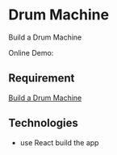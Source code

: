 # Drum Machine
Build a Drum Machine

Online Demo: 

## Requirement
[Build a Drum Machine](https://www.freecodecamp.org/learn/front-end-development-libraries/front-end-development-libraries-projects/build-a-drum-machine)

## Technologies
* use React build the app